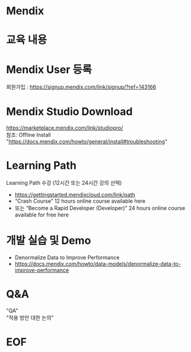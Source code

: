 # Mendix
# 교육 내용

# Mendix User 등록
  회원가입 : https://signup.mendix.com/link/signup/?ref=143166

# Mendix Studio Download
  https://marketplace.mendix.com/link/studiopro/ <br>
  참조: Offline Install<br>
  "https://docs.mendix.com/howto/general/install#troubleshooting"
 
# Learning Path
  Learning Path 수강 (12시간 또는 24시간 강의 선택)<br>
  - https://gettingstarted.mendixcloud.com/link/path <br>
  - “Crash Course” 12 hours online course available here <br>
  - 또는 “Become a Rapid Developer (Developer)” 24 hours online course available for free here
  
# 개발 실습 및 Demo
- Denormalize Data to Improve Performance <br>
- https://docs.mendix.com/howto/data-models/denormalize-data-to-improve-performance

# Q&A
  "QA" <br>
  "적용 방안 대한 논의" <br>

# EOF

